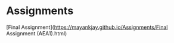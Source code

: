 # Assignments
[Final Assignment](https://mayankjay.github.io/Assignments/Final Assignment (AEA1).html)
